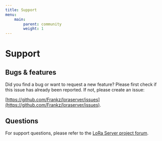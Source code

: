 ```yaml
---
title: Support
menu:
    main:
        parent: community
        weight: 1
---
```


# Support

## Bugs & features

Did you find a bug or want to request a new feature? Please first check if
this issue has already been reported. If not, please create an issue:

[https://github.com/Frankz/loraserver/issues](https://github.com/Frankz/loraserver/issues).

## Questions

For support questions, please refer to the [LoRa Server project forum](https://forum.loraserver.io/).
